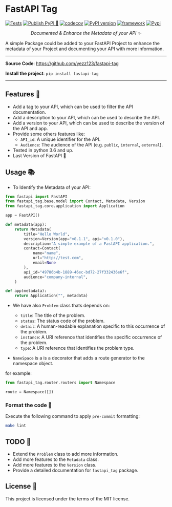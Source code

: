 # FastAPI Tag

[![Tests](https://github.com/yezz123/fastapi-tag/actions/workflows/tests.yml/badge.svg)](https://github.com/yezz123/fastapi-tag/actions/workflows/tests.yml)
[![Publish PyPI 🐍](https://github.com/yezz123/fastapi-tag/actions/workflows/release.yml/badge.svg)](https://github.com/yezz123/fastapi-tag/actions/workflows/release.yml)
[![codecov](https://codecov.io/gh/yezz123/fastapi-tag/branch/main/graph/badge.svg?token=y43lS0Ed2N)](https://codecov.io/gh/yezz123/fastapi-tag)
[![PyPI version](https://badge.fury.io/py/fastapi_tag.svg)](https://badge.fury.io/py/fastapi_tag)
[![framework](https://img.shields.io/badge/Framework-FastAPI-blue?style)](https://fastapi.tiangolo.com/)
[![Pypi](https://img.shields.io/pypi/pyversions/fastapi-tag.svg?color=%2334D058)](https://pypi.org/project/fastapi-tag)

<p align="center">
    <em>Documented & Enhance the Metadata of your API ✨</em>
</p>

A simple Package could be added to your FastAPI Project to enhance the metadata of your Project and documenting your API with more information.

---

**Source Code**: <https://github.com/yezz123/fastapi-tag>

**Install the project**: `pip install fastapi-tag`

---

## Features 🎉

- Add a tag to your API, which can be used to filter the API documentation.
- Add a description to your API, which can be used to describe the API.
- Add a version to your API, which can be used to describe the version of the API and app.
- Provide some others features like:
  - `API_id`: A unique identifier for the API.
  - `Audience`: The audience of the API (e.g. `public`, `internal`, `external`).
- Tested in python 3.6 and up.
- Last Version of FastAPI :rocket:

## Usage 📚

- To Identify the Metadata of your API:

```py
from fastapi import FastAPI
from fastapi_tag.base.model import Contact, Metadata, Version
from fastapi_tag.core.application import Application

app = FastAPI()

def metadata(app):
    return Metadata(
        title="Hello World",
        version=Version(app="v0.1.1", api="v0.1.0"),
        description="A simple example of a FastAPI application.",
        contact=Contact(
            name="name",
            url="http://test.com",
            email=None
        ),
        api_id="49786b4b-1889-46ec-bd72-27f332436e6f",
        audience="company-internal",
    )

def app(metadata):
    return Application("", metadata)
```

- We have also `Problem` class thats depends on:
    - `title`: The title of the problem.
    - `status`: The status code of the problem.
    - `detail`: A human-readable explanation specific to this occurrence of the problem.
    - `instance`: A URI reference that identifies the specific occurrence of the problem.
    - `type`: A URI reference that identifies the problem type.

- `NameSpace` is a is a decorator that adds a route generator to the namespace object.

for example:

```py
from fastapi_tag.router.routers import Namespace

route = Namespace([])
```

### Format the code 💅

Execute the following command to apply `pre-commit` formatting:

```bash
make lint
```

## TODO 🚧

- Extend the `Problem` class to add more information.
- Add more features to the `Metadata` class.
- Add more features to the `Version` class.
- Provide a detailed documentation for `fastapi_tag` package.

## License 🍻

This project is licensed under the terms of the MIT license.
